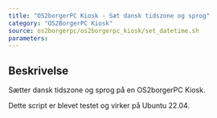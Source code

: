 ```yaml
---
title: "OS2borgerPC Kiosk - Sæt dansk tidszone og sprog"
category: "OS2BorgerPC Kiosk"
source: os2borgerpc/os2borgerpc_kiosk/set_datetime.sh
parameters:
---
```


## Beskrivelse
Sætter dansk tidszone og sprog på en OS2borgerPC Kiosk.

Dette script er blevet testet og virker på Ubuntu 22.04.